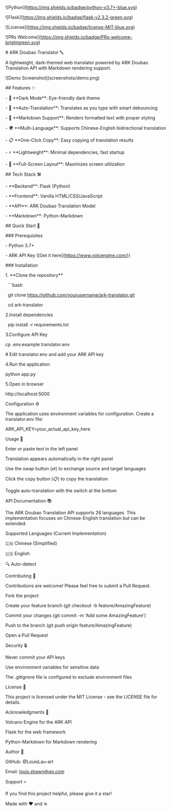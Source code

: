 !\[Python](https://img.shields.io/badge/python-v3.7+-blue.svg)

!\[Flask](https://img.shields.io/badge/flask-v2.3.2-green.svg)

!\[License](https://img.shields.io/badge/license-MIT-blue.svg)

!\[PRs Welcome](https://img.shields.io/badge/PRs-welcome-brightgreen.svg)



\# ARK Doubao Translator 🔤



A lightweight, dark-themed web translator powered by ARK Doubao Translation API with Markdown rendering support.



!\[Demo Screenshot](screenshots/demo.png)



\## Features ✨



\- 🌙 \*\*Dark Mode\*\*: Eye-friendly dark theme

\- 🔄 \*\*Auto-Translation\*\*: Translates as you type with smart debouncing

\- 📝 \*\*Markdown Support\*\*: Renders formatted text with proper styling

\- 🌍 \*\*Multi-Language\*\*: Supports Chinese-English bidirectional translation

\- 📋 \*\*One-Click Copy\*\*: Easy copying of translation results

\- ⚡ \*\*Lightweight\*\*: Minimal dependencies, fast startup

\- 🎯 \*\*Full-Screen Layout\*\*: Maximizes screen utilization



\## Tech Stack 🛠



\- \*\*Backend\*\*: Flask (Python)

\- \*\*Frontend\*\*: Vanilla HTML/CSS/JavaScript

\- \*\*API\*\*: ARK Doubao Translation Model

\- \*\*Markdown\*\*: Python-Markdown



\## Quick Start 🚀



\### Prerequisites



\- Python 3.7+

\- ARK API Key (\[Get it here](https://www.volcengine.com/))



\### Installation



1\. \*\*Clone the repository\*\*

   ```bash

   git clone https://github.com/yourusername/ark-translator.git

   cd ark-translator



2.Install dependencies



 	pip install -r requirements.txt



3.Configure API Key



cp .env.example translator.env

\# Edit translator.env and add your ARK API key



4.Run the application



python app.py



5.Open in browser



http://localhost:5000



Configuration ⚙️



The application uses environment variables for configuration. Create a translator.env file:



ARK\_API\_KEY=your\_actual\_api\_key\_here



Usage 📖

Enter or paste text in the left panel

Translation appears automatically in the right panel

Use the swap button (⇄) to exchange source and target languages

Click the copy button (📋) to copy the translation

Toggle auto-translation with the switch at the bottom

API Documentation 📚

The ARK Doubao Translation API supports 28 languages. This implementation focuses on Chinese-English translation but can be extended.



Supported Languages (Current Implementation)

🇨🇳 Chinese (Simplified)

🇺🇸 English

🔍 Auto-detect

Contributing 🤝

Contributions are welcome! Please feel free to submit a Pull Request.



Fork the project

Create your feature branch (git checkout -b feature/AmazingFeature)

Commit your changes (git commit -m 'Add some AmazingFeature')

Push to the branch (git push origin feature/AmazingFeature)

Open a Pull Request

Security 🔒

Never commit your API keys

Use environment variables for sensitive data

The .gitignore file is configured to exclude environment files

License 📄

This project is licensed under the MIT License - see the LICENSE file for details.



Acknowledgments 🙏

Volcano Engine for the ARK API

Flask for the web framework

Python-Markdown for Markdown rendering



Author 👤





GitHub: @LouisLau-art

Email: louis.shawn@qq.com



Support ⭐

If you find this project helpful, please give it a star!



Made with ❤️ and ☕

